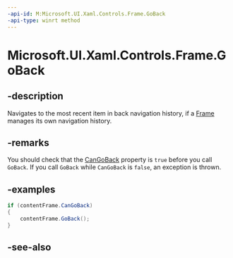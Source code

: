 ```yaml
---
-api-id: M:Microsoft.UI.Xaml.Controls.Frame.GoBack
-api-type: winrt method
---
```


<!-- Method syntax
public void GoBack()
-->

# Microsoft.UI.Xaml.Controls.Frame.GoBack

## -description

Navigates to the most recent item in back navigation history, if a [Frame](frame.md) manages its own navigation history.

## -remarks

You should check that the [CanGoBack](frame_cangoback.md) property is `true` before you call `GoBack`. If you call `GoBack` while `CanGoBack` is `false`, an exception is thrown.

## -examples

```csharp
if (contentFrame.CanGoBack)
{
    contentFrame.GoBack();
}
```

## -see-also
